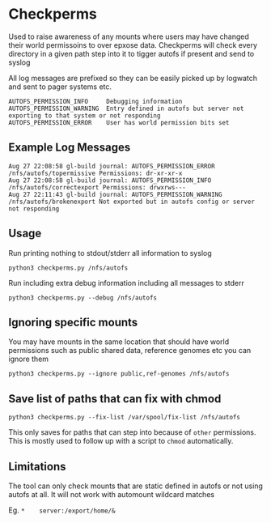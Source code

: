 # Checkperms

Used to raise awareness of any mounts where users may have changed their world permissoins to over epxose data.
Checkperms will check every directory in a given path step into it to tigger autofs if present and send to syslog 

All log messages are prefixed so they can be easily picked up by logwatch and sent to pager systems etc.

```
AUTOFS_PERMISSION_INFO     Debugging information
AUTOFS_PERMISSION_WARNING  Entry defined in autofs but server not exporting to that system or not responding
AUTOFS_PERMISSION_ERROR    User has world permission bits set
```

## Example Log Messages

```
Aug 27 22:08:58 gl-build journal: AUTOFS_PERMISSION_ERROR /nfs/autofs/topermissive Permissions: dr-xr-xr-x
Aug 27 22:08:58 gl-build journal: AUTOFS_PERMISSION_INFO /nfs/autofs/correctexport Permissions: drwxrws---
Aug 27 22:11:43 gl-build journal: AUTOFS_PERMISSION_WARNING /nfs/autofs/brokenexport Not exported but in autofs config or server not responding
```

## Usage


Run printing nothing to stdout/stderr all information to syslog

```
python3 checkperms.py /nfs/autofs
```

Run including extra debug information including all messages to stderr

```
python3 checkperms.py --debug /nfs/autofs
```

## Ignoring specific mounts

You may have mounts in the same location that should have world permissions such as public shared data, reference genomes etc you can ignore them

```
python3 checkperms.py --ignore public,ref-genomes /nfs/autofs
```

## Save list of paths that can fix with chmod

```
python3 checkperms.py --fix-list /var/spool/fix-list /nfs/autofs
```

This only saves for paths that can step into because of `other` permissions.  This is mostly used to follow up with a script to `chmod` automatically.


## Limitations

The tool can only check mounts that are static defined in autofs or not using autofs at all. 
It will not work with automount wildcard matches 

Eg. `*    server:/export/home/&`
